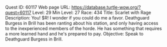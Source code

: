 Quest ID: 60117
Web page URL: https://database.turtle-wow.org/?quest=60117
Level: 29
Min Level: 27
Race: 434
Title: Scarlet with Rage
Description: You! $R! I wonder if you could do me a favor. Deathguard Burgess in Brill has been ranting about his station, and only having access to the inexperienced members of the horde. He has something that requires a more learned hand and he's prepared to pay.
Objective: Speak to Deathguard Burgess in Brill.
